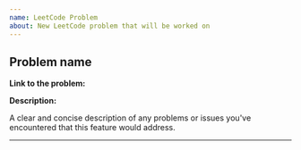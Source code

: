 ```yaml
---
name: LeetCode Problem
about: New LeetCode problem that will be worked on
---
```


## Problem name

**Link to the problem:** 

**Description:**

A clear and concise description of any problems or issues you've encountered that this feature would address.

---